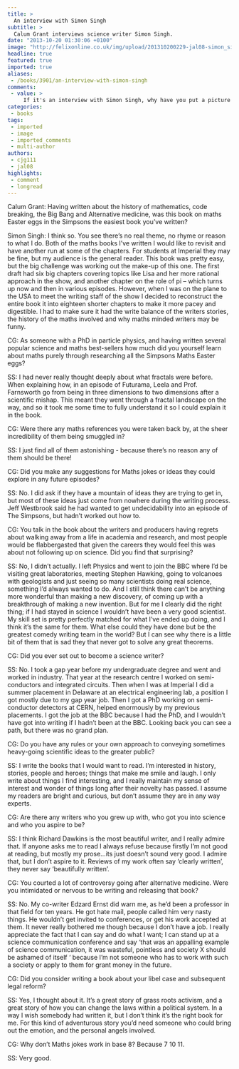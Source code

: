 ```yaml
---
title: >
  An interview with Simon Singh
subtitle: >
  Calum Grant interviews science writer Simon Singh.
date: "2013-10-20 01:30:06 +0100"
image: "http://felixonline.co.uk/img/upload/201310200229-jal08-simon_singh_at_the_merseyside_skpetics_society.jpg"
headline: true
featured: true
imported: true
aliases:
 - /books/3901/an-interview-with-simon-singh
comments:
 - value: >
     If it's an interview with Simon Singh, why have you put a picture of Matt Allinson in the article?????
categories:
 - books
tags:
 - imported
 - image
 - imported_comments
 - multi-author
authors:
 - cjg111
 - jal08
highlights:
 - comment
 - longread
---
```


Calum Grant: Having written about the history of mathematics, code breaking, the Big Bang and Alternative medicine, was this book on maths Easter eggs in the Simpsons the easiest book you’ve written?

Simon Singh: I think so. You see there’s no real theme, no rhyme or reason to what I do. Both of the maths books I’ve written I would like to revisit and have another run at some of the chapters. For students at Imperial they may be fine, but my audience is the general reader. This book was pretty easy, but the big challenge was working out the make-up of this one. The first draft had six big chapters covering topics like Lisa and her more rational approach in the show, and another chapter on the role of pi – which turns up now and then in various episodes. However, when I was on the plane to the USA to meet the writing staff of the show I decided to reconstruct the entire book it into eighteen shorter chapters to make it more pacey and digestible. I had to make sure it had the write balance of the writers stories, the history of the maths involved and why maths minded writers may be funny.

CG: As someone with a PhD in particle physics, and having written several popular science and maths best-sellers how much did you yourself learn about maths purely through researching all the Simpsons Maths Easter eggs?

SS: I had never really thought deeply about what fractals were before. When explaining how, in an episode of Futurama, Leela and Prof. Farnsworth go from being in three dimensions to two dimensions after a scientific mishap. This meant they went through a fractal landscape on the way, and so it took me some time to fully understand it so I could explain it in the book.

CG: Were there any maths references you were taken back by, at the sheer incredibility of them being smuggled in?

SS: I just find all of them astonishing - because there’s no reason any of them should be there!

CG: Did you make any suggestions for Maths jokes or ideas they could explore in any future episodes?

SS: No. I did ask if they have a mountain of ideas they are trying to get in, but most of these ideas just come from nowhere during the writing process. Jeff Westbrook said he had wanted to get undecidability into an episode of The Simpsons, but hadn’t worked out how to.

CG: You talk in the book about the writers and producers having regrets about walking away from a life in academia and research, and most people would be flabbergasted that given the careers they would feel this was about not following up on science. Did you find that surprising?

SS: No, I didn’t actually. I left Physics and went to join the BBC where I’d be visiting great laboratories, meeting Stephen Hawking, going to volcanoes with geologists and just seeing so many scientists doing real science, something I’d always wanted to do. And I still think there can’t be anything more wonderful than making a new discovery, of coming up with a breakthrough of making a new invention. But for me I clearly did the right thing; if I had stayed in science I wouldn’t have been a very good scientist. My skill set is pretty perfectly matched for what I’ve ended up doing, and I think it’s the same for them. What else could they have done but be the greatest comedy writing team in the world? But I can see why there is a little bit of them that is sad they that never got to solve any great theorems.

CG: Did you ever set out to become a science writer?

SS: No. I took a gap year before my undergraduate degree and went and worked in industry. That year at the research centre I worked on semi-conductors and integrated circuits. Then when I was at Imperial I did a summer placement in Delaware at an electrical engineering lab, a position I got mostly due to my gap year job. Then I got a PhD working on semi-conductor detectors at CERN, helped enormously by my previous placements. I got the job at the BBC because I had the PhD, and I wouldn’t have got into writing if I hadn’t been at the BBC. Looking back you can see a path, but there was no grand plan.

CG: Do you have any rules or your own approach to conveying sometimes heavy-going scientific ideas to the greater public?

SS: I write the books that I would want to read. I’m interested in history, stories, people and heroes; things that make me smile and laugh. I only write about things I find interesting, and I really maintain my sense of interest and wonder of things long after their novelty has passed. I assume my readers are bright and curious, but don’t assume they are in any way experts.

CG: Are there any writers who you grew up with, who got you into science and who you aspire to be?

SS: I think Richard Dawkins is the most beautiful writer, and I really admire that. If anyone asks me to read I always refuse because firstly I’m not good at reading, but mostly my prose...its just doesn’t sound very good. I admire that, but I don’t aspire to it. Reviews of my work often say ‘clearly written’, they never say ‘beautifully written’.

CG: You courted a lot of controversy going after alternative medicine. Were you intimidated or nervous to be writing and releasing that book?

SS: No. My co-writer Edzard Ernst did warn me, as he’d been a professor in that field for ten years. He got hate mail, people called him very nasty things. He wouldn’t get invited to conferences, or get his work accepted at them. It never really bothered me though because I don’t have a job. I really appreciate the fact that I can say and do what I want; I can stand up at a science communication conference and say ‘that was an appalling example of science communication, it was wasteful, pointless and society X should be ashamed of itself ‘ because I’m not someone who has to work with such a society or apply to them for grant money in the future.

CG: Did you consider writing a book about your libel case and subsequent legal reform?

SS: Yes, I thought about it. It’s a great story of grass roots activism, and a great story of how you can change the laws within a political system. In a way I wish somebody had written it, but I don’t think it’s the right book for me. For this kind of adventurous story you’d need someone who could bring out the emotion, and the personal angels involved.

CG: Why don’t Maths jokes work in base 8? Because 7 10 11.

SS: Very good.
